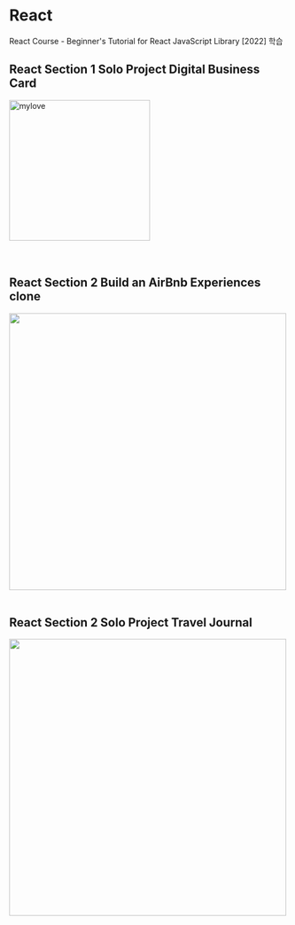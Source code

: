 # React
React Course - Beginner's Tutorial for React JavaScript Library [2022]  학습 <br/>


## React Section 1 Solo Project Digital Business Card <br/>
<img width="254" alt="mylove" src="https://user-images.githubusercontent.com/100934753/177787258-f3c6ee95-6ad4-4771-a58b-807174ebfe36.png"><br/><br/><br/>


## React Section 2 Build an AirBnb Experiences clone <br/>
<img width="500" src="https://user-images.githubusercontent.com/100934753/185735767-0bc095e7-6eda-4bbe-8871-399af2f1b0c6.png" />
<br/><br/>

## React Section 2 Solo Project Travel Journal <br/>
<img width="500" src="https://user-images.githubusercontent.com/100934753/185735890-b2f4e7a2-4056-45cf-b369-e493e86294fc.png" />
<br/><br/>
